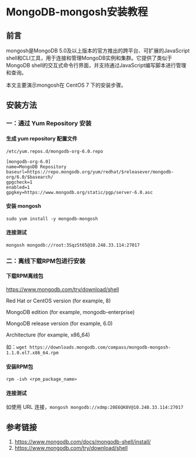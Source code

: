 # MongoDB-mongosh安装教程

## 前言

mongosh是MongoDB 5.0及以上版本的官方推出的跨平台、可扩展的JavaScript shell和CLI工具，用于连接和管理MongoDB实例和集群。它提供了类似于MongoDB shell的交互式命令行界面，并支持通过JavaScript编写脚本进行管理和查询。

本文主要演示mongosh在 CentOS 7 下的安装步骤。

## 安装方法

### 一：通过 Yum Repository 安装

#### 生成 yum repository 配置文件

`/etc/yum.repos.d/mongodb-org-6.0.repo`

```repo
[mongodb-org-6.0]
name=MongoDB Repository
baseurl=https://repo.mongodb.org/yum/redhat/$releasever/mongodb-org/6.0/$basearch/
gpgcheck=1
enabled=1
gpgkey=https://www.mongodb.org/static/pgp/server-6.0.asc
```

#### 安装 mongosh
`sudo yum install -y mongodb-mongosh`

#### 连接测试
`mongosh mongodb://root:3SqzSt65@10.248.33.114:27017`

### 二：离线下载RPM包进行安装

#### 下载RPM离线包

https://www.mongodb.com/try/download/shell

Red Hat or CentOS version (for example, 8)

MongoDB edition (for example, mongodb-enterprise)

MongoDB release version (for example, 6.0)

Architecture (for example, x86_64)

如：`wget https://downloads.mongodb.com/compass/mongodb-mongosh-1.1.0.el7.x86_64.rpm`

#### 安装RPM包
`rpm -ivh <rpm_package_name>`

#### 连接测试
如使用 URL 连接，`mongosh mongodb://xdmp:20E6QK8V@10.248.33.114:27017`

## 参考链接

1. https://www.mongodb.com/docs/mongodb-shell/install/
2. https://www.mongodb.com/try/download/shell